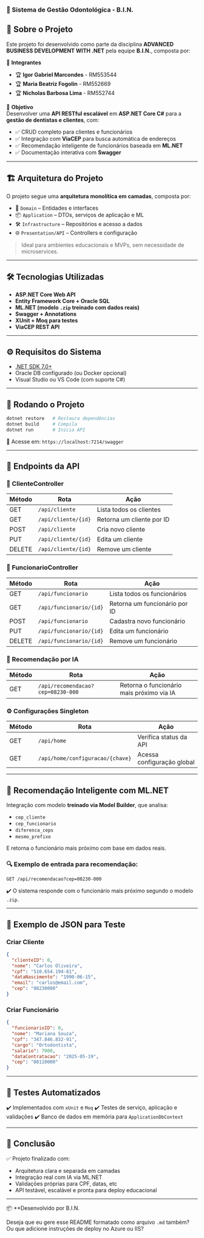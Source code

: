### 🦷 Sistema de Gestão Odontológica - B.I.N.

## 📌 Sobre o Projeto  
Este projeto foi desenvolvido como parte da disciplina **ADVANCED BUSINESS DEVELOPMENT WITH .NET** pela equipe **B.I.N.**, composta por:

👥 **Integrantes**  
- 🏆 **Igor Gabriel Marcondes** - RM553544  
- 🏆 **Maria Beatriz Fogolin** - RM552669  
- 🏆 **Nicholas Barbosa Lima** - RM552744  

🎯 **Objetivo**  
Desenvolver uma **API RESTful escalável** em **ASP.NET Core C#** para a **gestão de dentistas e clientes**, com:

- ✅ CRUD completo para clientes e funcionários  
- ✅ Integração com **ViaCEP** para busca automática de endereços  
- ✅ Recomendação inteligente de funcionários baseada em **ML.NET**  
- ✅ Documentação interativa com **Swagger**

---

## 🏗️ Arquitetura do Projeto  
O projeto segue uma **arquitetura monolítica em camadas**, composta por:

- 🧠 `Domain` – Entidades e interfaces  
- 📦 `Application` – DTOs, serviços de aplicação e ML  
- 🛠️ `Infrastructure` – Repositórios e acesso a dados  
- 🌐 `Presentation/API` – Controllers e configuração

> Ideal para ambientes educacionais e MVPs, sem necessidade de microservices.

---

## 🛠️ Tecnologias Utilizadas  
- **ASP.NET Core Web API**
- **Entity Framework Core + Oracle SQL**
- **ML.NET (modelo `.zip` treinado com dados reais)**
- **Swagger + Annotations**
- **XUnit + Moq para testes**
- **ViaCEP REST API**

---

## ⚙️ Requisitos do Sistema  
- [.NET SDK 7.0+](https://dotnet.microsoft.com/en-us/download)
- Oracle DB configurado (ou Docker opcional)
- Visual Studio ou VS Code (com suporte C#)

---

## 🚀 Rodando o Projeto  

```bash
dotnet restore   # Restaura dependências  
dotnet build     # Compila  
dotnet run       # Inicia API
````

🔗 Acesse em: `https://localhost:7214/swagger`

---

## 📡 Endpoints da API

### 📁 ClienteController

| Método | Rota                | Ação                      |
| ------ | ------------------- | ------------------------- |
| GET    | `/api/cliente`      | Lista todos os clientes   |
| GET    | `/api/cliente/{id}` | Retorna um cliente por ID |
| POST   | `/api/cliente`      | Cria novo cliente         |
| PUT    | `/api/cliente/{id}` | Edita um cliente          |
| DELETE | `/api/cliente/{id}` | Remove um cliente         |

### 📁 FuncionarioController

| Método | Rota                    | Ação                          |
| ------ | ----------------------- | ----------------------------- |
| GET    | `/api/funcionario`      | Lista todos os funcionários   |
| GET    | `/api/funcionario/{id}` | Retorna um funcionário por ID |
| POST   | `/api/funcionario`      | Cadastra novo funcionário     |
| PUT    | `/api/funcionario/{id}` | Edita um funcionário          |
| DELETE | `/api/funcionario/{id}` | Remove um funcionário         |

### 🤖 Recomendação por IA

| Método | Rota                              | Ação                                      |
| ------ | --------------------------------- | ----------------------------------------- |
| GET    | `/api/recomendacao?cep=08230-000` | Retorna o funcionário mais próximo via IA |

### ⚙️ Configurações Singleton

| Método | Rota                             | Ação                       |
| ------ | -------------------------------- | -------------------------- |
| GET    | `/api/home`                      | Verifica status da API     |
| GET    | `/api/home/configuracao/{chave}` | Acessa configuração global |

---

## 🧠 Recomendação Inteligente com ML.NET

Integração com modelo **treinado via Model Builder**, que analisa:

* `cep_cliente`
* `cep_funcionario`
* `diferenca_ceps`
* `mesmo_prefixo`

E retorna o funcionário mais próximo com base em dados reais.

### 🔍 Exemplo de entrada para recomendação:

```
GET /api/recomendacao?cep=08230-000
```

✔️ O sistema responde com o funcionário mais próximo segundo o modelo `.zip`.

---

## 📂 Exemplo de JSON para Teste

### Criar Cliente

```json
{
  "clienteID": 0,
  "nome": "Carlos Oliveira",
  "cpf": "510.654.194-81",
  "dataNascimento": "1990-06-15",
  "email": "carlos@email.com",
  "cep": "08230000"
}
```

### Criar Funcionário

```json
{
  "funcionarioID": 0,
  "nome": "Mariana Souza",
  "cpf": "347.846.832-91",
  "cargo": "Ortodontista",
  "salario": 7000,
  "dataContratacao": "2025-05-19",
  "cep": "08110000"
}
```

---

## 🧪 Testes Automatizados

✔️ Implementados com `xUnit` e `Moq`
✔️ Testes de serviço, aplicação e validações
✔️ Banco de dados em memória para `ApplicationDbContext`

---

## 🌟 Conclusão

✅ Projeto finalizado com:

* Arquitetura clara e separada em camadas
* Integração real com IA via ML.NET
* Validações próprias para CPF, datas, etc
* API testável, escalável e pronta para deploy educacional

---

📦 **Desenvolvido por B.I.N.


Deseja que eu gere esse README formatado como arquivo `.md` também? Ou que adicione instruções de deploy no Azure ou IIS?
```

